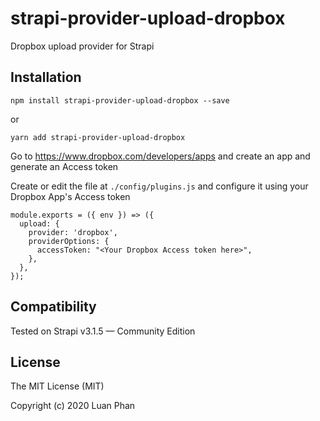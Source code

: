 # strapi-provider-upload-dropbox

Dropbox upload provider for Strapi

## Installation
```
npm install strapi-provider-upload-dropbox --save
````
or 
```
yarn add strapi-provider-upload-dropbox
````


Go to https://www.dropbox.com/developers/apps and create an app and generate an Access token


Create or edit the file at `./config/plugins.js` and configure it using your Dropbox App's Access token

```
module.exports = ({ env }) => ({
  upload: {
    provider: 'dropbox',
    providerOptions: {
      accessToken: "<Your Dropbox Access token here>",
    },
  },
});
```


## Compatibility
Tested on Strapi v3.1.5 — Community Edition


## License

The MIT License (MIT)

Copyright (c) 2020 Luan Phan
